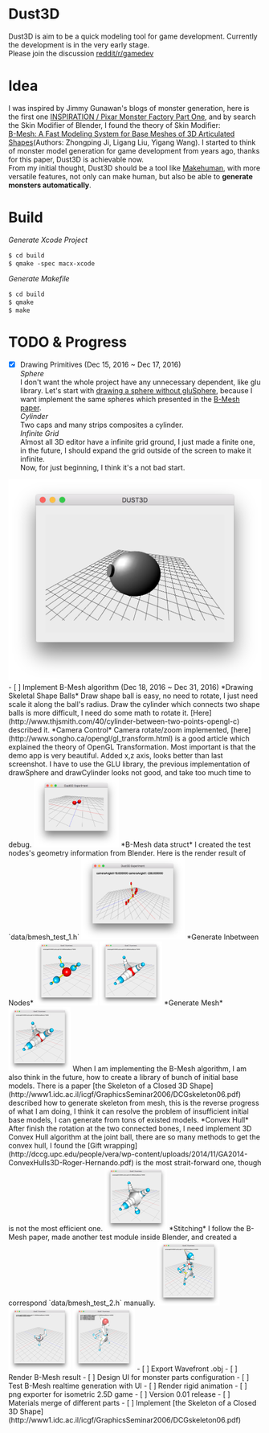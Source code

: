 Dust3D
=========
Dust3D is aim to be a quick modeling tool for game development. Currently the development is in the very early stage.  
Please join the discussion [reddit/r/gamedev]( https://www.reddit.com/r/gamedev/comments/5iuf3h/i_am_writting_a_3d_monster_model_generate_tool/)

Idea
===========
I was inspired by Jimmy Gunawan's blogs of monster generation, here is the first one [INSPIRATION / Pixar Monster Factory Part One](http://blendersushi.blogspot.com.au/2013/06/inspiration-pixar-monster-factory-part.html), and by search the Skin Modifier of Blender, I found the theory of Skin Modifier:    
[B-Mesh: A Fast Modeling System for Base Meshes
of 3D Articulated Shapes](http://citeseerx.ist.psu.edu/viewdoc/download?doi=10.1.1.357.7134&rep=rep1&type=pdf)(Authors: Zhongping Ji, Ligang Liu, Yigang Wang). I started to think of monster model generation for game development from years ago, thanks for this paper, Dust3D is achievable now.  
From my initial thought, Dust3D should be a tool like [Makehuman](http://www.makehuman.org), with more versatile features, not only can make human, but also be able to **generate monsters automatically**.  

Build
============
*Generate Xcode Project*  
```
$ cd build
$ qmake -spec macx-xcode
```
*Generate Makefile*
```
$ cd build
$ qmake
$ make
```

TODO & Progress
==============
- [x] Drawing Primitives (Dec 15, 2016 ~ Dec 17, 2016)   
*Sphere*  
I don't want the whole project have any unnecessary dependent, like glu library.
Let's start with [drawing a sphere without gluSphere]( http://stackoverflow.com/questions/7687148/drawing-sphere-in-opengl-without-using-glusphere), because I want implement the same spheres which presented in the [B-Mesh paper](http://citeseerx.ist.psu.edu/viewdoc/download?doi=10.1.1.357.7134&rep=rep1&type=pdf).   
*Cylinder*  
Two caps and many strips composites a cylinder.  
*Infinite Grid*  
Almost all 3D editor have a infinite grid ground, I just made a finite one, in the future, I should expand the grid outside of the screen to make it infinite.  
Now, for just beginning, I think it's a not bad start.
<img src="screenshot/dust3d_sphere_cylinder.png">
- [ ] Implement B-Mesh algorithm (Dec 18, 2016 ~ Dec 31, 2016)   
*Drawing Skeletal Shape Balls*  
Draw shape ball is easy, no need to rotate, I just need scale it along the ball's radius.
Draw the cylinder which connects two shape balls is more difficult, I need do some math to rotate it. [Here](http://www.thjsmith.com/40/cylinder-between-two-points-opengl-c) described it.  
*Camera Control*  
Camera rotate/zoom implemented, [here](http://www.songho.ca/opengl/gl_transform.html) is a good article which explained the theory of OpenGL Transformation. Most important is that the demo app is very beautiful.  
Added x,z axis, looks better than last screenshot.   
I have to use the GLU library, the previous implementation of drawSphere and drawCylinder looks not good, and take too much time to debug.  
<img src="screenshot/dust3d_node_edge_with_glu.png" width="170" height="140">  
*B-Mesh data struct*  
I created the test nodes's geometry information from Blender. Here is the render result of `data/bmesh_test_1.h`  
<img src="screenshot/dust3d_bmesh_nodes.png" width="206" height="164">  
*Generate Inbetween Nodes*  
<img src="screenshot/dust3d_bmesh_skeleton.png" width="124" height="128">  <img src="screenshot/dust3d_bmesh_inbetween.png" width="124" height="128">  
*Generate Mesh*  
<img src="screenshot/dust3d_generate_quad.png" width="124" height="128">  
When I am implementing the B-Mesh algorithm, I am also think in the future, how to create a library of bunch of initial base models. There is a paper [the Skeleton of a Closed 3D Shape](http://www1.idc.ac.il/icgf/GraphicsSeminar2006/DCGskeleton06.pdf) described how to generate skeleton from mesh, this is the reverse progress of what I am doing, I think it can resolve the problem of insufficient initial base models, I can generate from tons of existed models.  
*Convex Hull*  
After finish the rotation at the two connected bones, I need implement 3D Convex Hull algorithm at the joint ball, there are so many methods to get the convex hull, I found the [Gift wrapping](http://dccg.upc.edu/people/vera/wp-content/uploads/2014/11/GA2014-ConvexHulls3D-Roger-Hernando.pdf) is the most strait-forward one, though is not the most efficient one.  
<img src="screenshot/dust3d_convex_hull.png" width="124" height="128">  
*Stitching*  
I follow the B-Mesh paper, made another test module inside Blender, and created a correspond `data/bmesh_test_2.h` manually.  
<img src="screenshot/dust3d_bmesh_test_2.png" width="124" height="128">  <img src="screenshot/dust3d_bmesh_joint_1.png" width="124" height="128">  <img src="screenshot/dust3d_bmesh_joint_2.png" width="124" height="128">  
- [ ] Export Wavefront .obj  
- [ ] Render B-Mesh result  
- [ ] Design UI for monster parts configuration  
- [ ] Test B-Mesh realtime generation with UI  
- [ ] Render rigid animation  
- [ ] png exporter for isometric 2.5D game  
- [ ] Version 0.01 release  
- [ ] Materials merge of different parts     
- [ ] Implement [the Skeleton of a Closed 3D Shape](http://www1.idc.ac.il/icgf/GraphicsSeminar2006/DCGskeleton06.pdf)  
